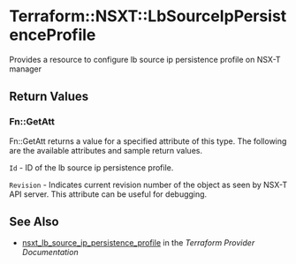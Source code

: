 # Terraform::NSXT::LbSourceIpPersistenceProfile

Provides a resource to configure lb source ip persistence profile on NSX-T manager

## Return Values

### Fn::GetAtt

Fn::GetAtt returns a value for a specified attribute of this type. The following are the available attributes and sample return values.

`Id` - ID of the lb source ip persistence profile.

`Revision` - Indicates current revision number of the object as seen by NSX-T API server. This attribute can be useful for debugging.

## See Also

* [nsxt_lb_source_ip_persistence_profile](https://www.terraform.io/docs/providers/nsxt/r/lb_source_ip_persistence_profile.html) in the _Terraform Provider Documentation_